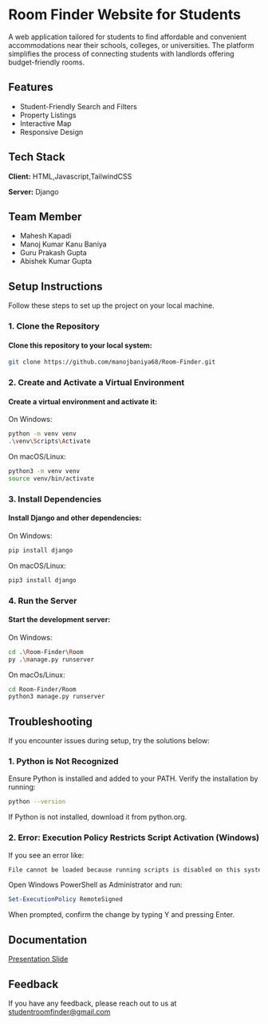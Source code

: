 # Room Finder Website for Students

A web application tailored for students to find affordable and convenient accommodations near their schools, colleges, or universities. The platform simplifies the process of connecting students with landlords offering budget-friendly rooms.
## Features

- Student-Friendly Search and Filters
- Property Listings
- Interactive Map
- Responsive Design
## Tech Stack

**Client:** HTML,Javascript,TailwindCSS

**Server:** Django
## Team Member

- Mahesh Kapadi
- Manoj Kumar Kanu Baniya
- Guru Prakash Gupta
- Abishek Kumar Gupta

## Setup Instructions

Follow these steps to set up the project on your local machine.


### 1. Clone the Repository
#### Clone this repository to your local system:
```bash
git clone https://github.com/manojbaniya68/Room-Finder.git
```
### 2. Create and Activate a Virtual Environment
#### Create a virtual environment and activate it:
On Windows:
```bash
python -m venv venv
.\venv\Scripts\Activate
```
On macOS/Linux:
```bash
python3 -m venv venv 
source venv/bin/activate
```
### 3. Install Dependencies
#### Install Django and other dependencies:
On Windows:
```bash
pip install django
```
On macOS/Linux:
```bash
pip3 install django  

```
### 4. Run the Server
#### Start the development server:
On Windows:
```bash
cd .\Room-Finder\Room
py .\manage.py runserver
```
On macOs/Linux:
```bash
cd Room-Finder/Room  
python3 manage.py runserver 
```
## Troubleshooting

If you encounter issues during setup, try the solutions below:

### 1. Python is Not Recognized
Ensure Python is installed and added to your PATH.
Verify the installation by running:
```bash
python --version
```
If Python is not installed, download it from python.org.
### 2. Error: Execution Policy Restricts Script Activation (Windows)
If you see an error like:
```bash
File cannot be loaded because running scripts is disabled on this system.
```
Open Windows PowerShell as Administrator and run:
```powershell
Set-ExecutionPolicy RemoteSigned
```
When prompted, confirm the change by typing Y and pressing Enter.
## Documentation

[Presentation Slide](https://linktodocumentation)
## Feedback

If you have any feedback, please reach out to us at studentroomfinder@gmail.com




